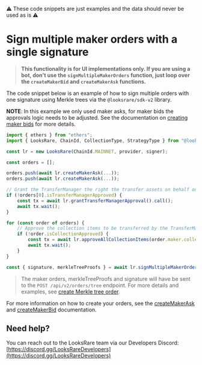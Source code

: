 :warning: These code snippets are just examples and the data should never be used as is :warning:

# Sign multiple maker orders with a single signature

> **This functionality is for UI implementations only. If you are using a bot, don't use the `signMultipleMakerOrders` function, just loop over the `createMakerBid` and `createMakerAsk` functions.**

The code snippet below is an example of how to sign multiple orders with one signature using Merkle trees via the `@looksrare/sdk-v2` library.

**NOTE**: In this example we only used maker asks, for maker bids the approvals logic needs to be adjusted. See the documentation on [creating maker bids](./createMakerBid.md) for more details.

```ts
import { ethers } from "ethers";
import { LooksRare, ChainId, CollectionType, StrategyType } from "@looksrare/sdk-v2";

const lr = new LooksRare(ChainId.MAINNET, provider, signer);

const orders = [];

orders.push(await lr.createMakerAsk(...));
orders.push(await lr.createMakerAsk(...));

// Grant the TransferManager the right the transfer assets on behalf od the LooksRareProtocol. Only needs to be done once per signer.
if (!orders[0].isTransferManagerApproved) {
    const tx = await lr.grantTransferManagerApproval().call();
    await tx.wait();
}

for (const order of orders) {
    // Approve the collection items to be transferred by the TransferManager
    if (!order.isCollectionApproved) {
        const tx = await lr.approveAllCollectionItems(order.maker.collection);
        await tx.wait();
    }
}

const { signature, merkleTreeProofs } = await lr.signMultipleMakerOrders(orders);
```

> The maker orders, merkleTreeProofs and signature will have be sent to the `POST /api/v2/orders/tree` endpoint. For more details and examples, see [create Merkle tree order](https://looksrare.dev/v2/reference/createmerkletree).

For more information on how to create your orders, see the [createMakerAsk](./createMakerAsk.md) and [createMakerBid](./createMakerBid.md) documentation.

## Need help?

You can reach out to the LooksRare team via our Developers Discord: [https://discord.gg/LooksRareDevelopers](https://discord.gg/LooksRareDevelopers)
